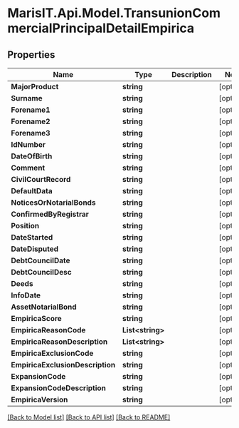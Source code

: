 
# MarisIT.Api.Model.TransunionCommercialPrincipalDetailEmpirica

## Properties

Name | Type | Description | Notes
------------ | ------------- | ------------- | -------------
**MajorProduct** | **string** |  | [optional] 
**Surname** | **string** |  | [optional] 
**Forename1** | **string** |  | [optional] 
**Forename2** | **string** |  | [optional] 
**Forename3** | **string** |  | [optional] 
**IdNumber** | **string** |  | [optional] 
**DateOfBirth** | **string** |  | [optional] 
**Comment** | **string** |  | [optional] 
**CivilCourtRecord** | **string** |  | [optional] 
**DefaultData** | **string** |  | [optional] 
**NoticesOrNotarialBonds** | **string** |  | [optional] 
**ConfirmedByRegistrar** | **string** |  | [optional] 
**Position** | **string** |  | [optional] 
**DateStarted** | **string** |  | [optional] 
**DateDisputed** | **string** |  | [optional] 
**DebtCouncilDate** | **string** |  | [optional] 
**DebtCouncilDesc** | **string** |  | [optional] 
**Deeds** | **string** |  | [optional] 
**InfoDate** | **string** |  | [optional] 
**AssetNotarialBond** | **string** |  | [optional] 
**EmpiricaScore** | **string** |  | [optional] 
**EmpiricaReasonCode** | **List&lt;string&gt;** |  | [optional] 
**EmpiricaReasonDescription** | **List&lt;string&gt;** |  | [optional] 
**EmpiricaExclusionCode** | **string** |  | [optional] 
**EmpiricaExclusionDescription** | **string** |  | [optional] 
**ExpansionCode** | **string** |  | [optional] 
**ExpansionCodeDescription** | **string** |  | [optional] 
**EmpiricaVersion** | **string** |  | [optional] 

[[Back to Model list]](../README.md#documentation-for-models)
[[Back to API list]](../README.md#documentation-for-api-endpoints)
[[Back to README]](../README.md)

